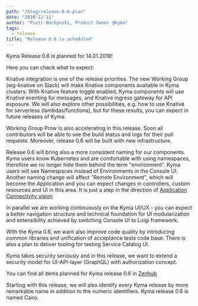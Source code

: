 ```yaml
---
path: "/blog/release-0.6-plan"
date: "2018-12-11"
author: "Piotr Bochynski, Product Owner @Kyma"
tags:
  - release
title: "Release 0.6 is scheduled"
---
```


Kyma Release 0.6 is planned for 14.01.2018! 

Here you can check what to expect:

Knative integration is one of the release priorities. The new Working Group (wg-knative on Slack) will make Knative components available in Kyma clusters. With Knative feature toggle enabled, Kyma components will use Knative eventing for messages, and Knative ingress gateway for API exposure. We will also explore other possibilities, e.g. how to use Knative for serverless (lambdas/functions), but for these results, you can expect in future releases of Kyma. 

Working Group Prow is also accelerating in this release. Soon all contributors will be able to see the build status and logs for their pull requests. Moreover, release 0.6 will be built with new infrastructure. 

Release 0.6 will bring also a more consistent naming for our components. Kyma users know Kubernetes and are comfortable with using namespaces, therefore we no longer hide them behind the term "environment". Kyma users will see Namespaces instead of Environments in the Console UI. 
Another naming change will affect "Remote Environment", which will become the Application and you can expect changes in controllers, custom resources and UI in this area. It is just a step in the direction of [Application Connectivity vision](https://github.com/kyma-project/community/blob/master/capabilities/application-connectivity.md)

In parallel we are working continuously on the Kyma UI/UX - you can expect a better navigation structure and technical foundation for UI modularization and extensibility achieved by switching Console UI to Luigi framework. 

With the Kyma 0.6, we want also improve code quality by introducing common libraries and unification of acceptance tests code base. There is also a plan to deliver tooling for testing Service Catalog UI.

Kyma takes security seriously and in this release, we want to extend a security model for UI-API-layer (GraphQL) with authorization concept. 

You can find all items planned for Kyma release 0.6 in [Zenhub](https://app.zenhub.com/workspaces/kyma---all-repositories-5b6d5985084045741e744dea/reports?report=release&release=5c015e1eda763f3a7c15abef)

Starting with this release, we will also identify every Kyma release by more remarkable name in addition to the numeric identifiers. Kyma release 0.6 is named Cairo.
